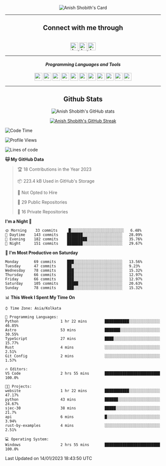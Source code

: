 <div align="center">

![Anish Shobith's Card](https://cardivo.vercel.app/api?name=Anish%20Shobith%20P%20S&description=Hi%20there%F0%9F%91%8B,%20I%20am%20a%2020-years-old.%20I%20am%20a%20Web%20and%20Application%20developer%20from%20India.%20Nice%20to%20meet%20you%20all.%20Looking%20forward%20to%20paritcipate%20with%20you.&image=https://i.imgur.com/WlQk3PY.jpg&&disableAnimation=true&site=https://anishshobithps.tech&pattern=plus&colorPattern=%23171616&backgroundColor=%231a1b26&instagram=anish_shobith&linkedin=Anish%20Shobith%20P%20S&fontColor=%23ffffff&iconColor=%23ffffff)

<hr>
 <h2> Connect with me through </h2>
<br>
<a href="https://www.instagram.com/anish_shobith/">
    <img alt="Anish Shobith's Instagram" width="25px" src="https://raw.githubusercontent.com/Anish-Shobith/Anish-Shobith/master/assets/socials/instagram.svg">
    </a>
    <a href="https://discord.gg/cWgDskT">
    <img alt="Anish Shobith's Discord", width="25px" src="https://raw.githubusercontent.com/Anish-Shobith/Anish-Shobith/master/assets/socials/discord.svg">
    </a>
    <a href="https://open.spotify.com/user/goshcrm0y9jzum2lffvu6f4hz">
    <img alt="Anish Shobith's Spotify", width="25px" src="https://raw.githubusercontent.com/Anish-Shobith/Anish-Shobith/master/assets/socials/spotify.svg">
    </a>
    <br>
    <hr>
    <h4> <i> Programming Languages and Tools </i> </h4>
    <img width="25px" src="https://raw.githubusercontent.com/Anish-Shobith/Anish-Shobith/master/assets/languages/javascript.svg">
    <img width="25px" src="https://raw.githubusercontent.com/Anish-Shobith/Anish-Shobith/master/assets/languages/typescript.svg">
    <img width="25px" src="https://raw.githubusercontent.com/Anish-Shobith/Anish-Shobith/master/assets/languages/cpp.svg">
    <img width="25px" src="https://raw.githubusercontent.com/Anish-Shobith/Anish-Shobith/master/assets/languages/ruby.svg">
    <img width="25px" src="https://raw.githubusercontent.com/Anish-Shobith/Anish-Shobith/master/assets/languages/html.svg">
    <img width="25px" src="https://raw.githubusercontent.com/Anish-Shobith/Anish-Shobith/master/assets/tools/nodejs.svg">
    <img width="25px" src="https://raw.githubusercontent.com/Anish-Shobith/Anish-Shobith/master/assets/tools/docker.svg">
    <img width="25px" src="https://raw.githubusercontent.com/Anish-Shobith/Anish-Shobith/master/assets/tools/webstorm.svg">
    <img width="25px" src="https://raw.githubusercontent.com/Anish-Shobith/Anish-Shobith/master/assets/tools/intellij.svg">
    <img width="25px" src="https://raw.githubusercontent.com/Anish-Shobith/Anish-Shobith/master/assets/tools/visualstudiocode.svg">
    <img width="25px" src="https://raw.githubusercontent.com/Anish-Shobith/Anish-Shobith/master/assets/tools/git.svg">
<hr>
 <h2> Github Stats </h2>

![Anish Shobith's GitHub stats](https://github-readme-stats-fk82.vercel.app/api?username=Anish-Shobith&show_icons=true&theme=tokyonight&count_private=true)

[![Anish Shobith's GitHub Streak](https://streak-stats.demolab.com?user=Anish-Shobith&theme=tokyonight&hide_border=true&border_radius=4.6)](https://git.io/streak-stats)

</div>

<!--START_SECTION:waka-->
![Code Time](http://img.shields.io/badge/Code%20Time-740%20hrs%209%20mins-blue)

![Profile Views](http://img.shields.io/badge/Profile%20Views-13-blue)

![Lines of code](https://img.shields.io/badge/From%20Hello%20World%20I%27ve%20Written-124%20Thousand%20lines%20of%20code-blue)

**🐱 My GitHub Data** 

> 🏆 18 Contributions in the Year 2023
 > 
> 📦 223.4 kB Used in GitHub's Storage 
 > 
> 🚫 Not Opted to Hire
 > 
> 📜 29 Public Repositories 
 > 
> 🔑 16 Private Repositories  
 > 
**I'm a Night 🦉** 

```text
🌞 Morning    33 commits     █░░░░░░░░░░░░░░░░░░░░░░░░   6.48% 
🌆 Daytime    143 commits    ███████░░░░░░░░░░░░░░░░░░   28.09% 
🌃 Evening    182 commits    █████████░░░░░░░░░░░░░░░░   35.76% 
🌙 Night      151 commits    ███████░░░░░░░░░░░░░░░░░░   29.67%

```
📅 **I'm Most Productive on Saturday** 

```text
Monday       69 commits     ███░░░░░░░░░░░░░░░░░░░░░░   13.56% 
Tuesday      47 commits     ██░░░░░░░░░░░░░░░░░░░░░░░   9.23% 
Wednesday    78 commits     ███░░░░░░░░░░░░░░░░░░░░░░   15.32% 
Thursday     66 commits     ███░░░░░░░░░░░░░░░░░░░░░░   12.97% 
Friday       66 commits     ███░░░░░░░░░░░░░░░░░░░░░░   12.97% 
Saturday     105 commits    █████░░░░░░░░░░░░░░░░░░░░   20.63% 
Sunday       78 commits     ███░░░░░░░░░░░░░░░░░░░░░░   15.32%

```


📊 **This Week I Spent My Time On** 

```text
⌚︎ Time Zone: Asia/Kolkata

💬 Programming Languages: 
Python                   1 hr 22 mins        ███████████░░░░░░░░░░░░░░   46.85% 
Astro                    53 mins             ███████░░░░░░░░░░░░░░░░░░   30.55% 
TypeScript               27 mins             ████░░░░░░░░░░░░░░░░░░░░░   15.77% 
Rust                     4 mins              ░░░░░░░░░░░░░░░░░░░░░░░░░   2.51% 
Git Config               2 mins              ░░░░░░░░░░░░░░░░░░░░░░░░░   1.57%

🔥 Editors: 
VS Code                  2 hrs 55 mins       █████████████████████████   100.0%

🐱‍💻 Projects: 
website                  1 hr 22 mins        ███████████░░░░░░░░░░░░░░   47.17% 
python                   43 mins             ██████░░░░░░░░░░░░░░░░░░░   24.67% 
sjec-30                  38 mins             █████░░░░░░░░░░░░░░░░░░░░   21.7% 
api                      6 mins              █░░░░░░░░░░░░░░░░░░░░░░░░   3.94% 
rust-by-examples         4 mins              ░░░░░░░░░░░░░░░░░░░░░░░░░   2.51%

💻 Operating System: 
Windows                  2 hrs 55 mins       █████████████████████████   100.0%

```


 Last Updated on 14/01/2023 18:43:50 UTC
<!--END_SECTION:waka-->
